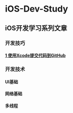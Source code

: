 # iOS-Dev-Study

## iOS开发学习系列文章

### 开发技巧

#### [1 使用Xcode提交代码到GitHub](./upload-ios-project/upload-ios-project.md)

### 开发技术

#### UI基础

#### 网络基础

#### 多线程


